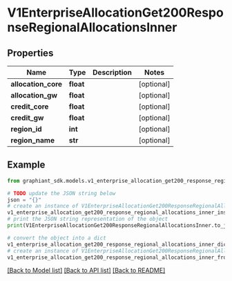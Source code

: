 # V1EnterpriseAllocationGet200ResponseRegionalAllocationsInner


## Properties

Name | Type | Description | Notes
------------ | ------------- | ------------- | -------------
**allocation_core** | **float** |  | [optional] 
**allocation_gw** | **float** |  | [optional] 
**credit_core** | **float** |  | [optional] 
**credit_gw** | **float** |  | [optional] 
**region_id** | **int** |  | [optional] 
**region_name** | **str** |  | [optional] 

## Example

```python
from graphiant_sdk.models.v1_enterprise_allocation_get200_response_regional_allocations_inner import V1EnterpriseAllocationGet200ResponseRegionalAllocationsInner

# TODO update the JSON string below
json = "{}"
# create an instance of V1EnterpriseAllocationGet200ResponseRegionalAllocationsInner from a JSON string
v1_enterprise_allocation_get200_response_regional_allocations_inner_instance = V1EnterpriseAllocationGet200ResponseRegionalAllocationsInner.from_json(json)
# print the JSON string representation of the object
print(V1EnterpriseAllocationGet200ResponseRegionalAllocationsInner.to_json())

# convert the object into a dict
v1_enterprise_allocation_get200_response_regional_allocations_inner_dict = v1_enterprise_allocation_get200_response_regional_allocations_inner_instance.to_dict()
# create an instance of V1EnterpriseAllocationGet200ResponseRegionalAllocationsInner from a dict
v1_enterprise_allocation_get200_response_regional_allocations_inner_from_dict = V1EnterpriseAllocationGet200ResponseRegionalAllocationsInner.from_dict(v1_enterprise_allocation_get200_response_regional_allocations_inner_dict)
```
[[Back to Model list]](../README.md#documentation-for-models) [[Back to API list]](../README.md#documentation-for-api-endpoints) [[Back to README]](../README.md)


